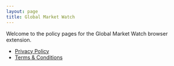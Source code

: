 ```yaml
---
layout: page
title: Global Market Watch
---
```


Welcome to the policy pages for the Global Market Watch browser extension.

- [Privacy Policy](./privacy)
- [Terms & Conditions](./terms)
